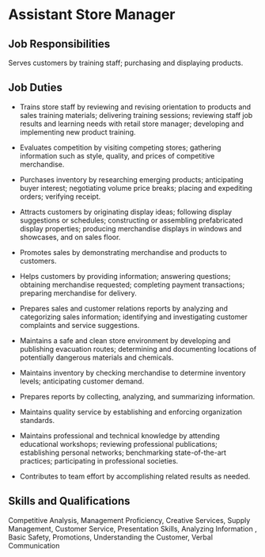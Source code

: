 # Assistant Store Manager

## Job Responsibilities

Serves customers by training staff; purchasing and displaying products.

## Job Duties

* Trains store staff by reviewing and revising orientation to products and sales training materials; delivering training sessions; reviewing staff job results and learning needs with retail store manager; developing and implementing new product training.

* Evaluates competition by visiting competing stores; gathering information such as style, quality, and prices of competitive merchandise.

* Purchases inventory by researching emerging products; anticipating buyer interest; negotiating volume price breaks; placing and expediting orders; verifying receipt.

* Attracts customers by originating display ideas; following display suggestions or schedules; constructing or assembling prefabricated display properties; producing merchandise displays in windows and showcases, and on sales floor.

* Promotes sales by demonstrating merchandise and products to customers.

* Helps customers by providing information; answering questions; obtaining merchandise requested; completing payment transactions; preparing merchandise for delivery.

* Prepares sales and customer relations reports by analyzing and categorizing sales information; identifying and investigating customer complaints and service suggestions.

* Maintains a safe and clean store environment by developing and publishing evacuation routes; determining and documenting locations of potentially dangerous materials and chemicals.

* Maintains inventory by checking merchandise to determine inventory levels; anticipating customer demand.

* Prepares reports by collecting, analyzing, and summarizing information.

* Maintains quality service by establishing and enforcing organization standards.

* Maintains professional and technical knowledge by attending educational workshops; reviewing professional publications; establishing personal networks; benchmarking state-of-the-art practices; participating in professional societies.

* Contributes to team effort by accomplishing related results as needed.

## Skills and Qualifications

Competitive Analysis, Management Proficiency, Creative Services, Supply Management, Customer Service, Presentation Skills, Analyzing Information , Basic Safety, Promotions, Understanding the Customer, Verbal Communication

